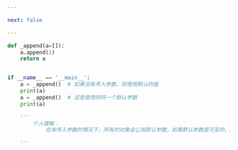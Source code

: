 ```yaml
---

next: false

---
```




<BlogInfo id="856" title="4.不要使用可变类型作为参数的默认值" author="白日梦想猿" pv=0 read_times=0 pre_cost_time="0分13秒" category="对象引用_可变性和垃圾回收" tag_list="['对象引用_可变性和垃圾回收']" create_time="2022.03.24 16:24:23" update_time="2022.03.24 18:05:08" />

```python
def _append(a=[]):
    a.append(1)
    return a


if __name__ == '__main__':
    a = _append()  # 如果没有传入参数，则使用默认的值
    print(a)
    a = _append()  # 还是使用的同一个默认参数
    print(a)

    '''
        个人理解：
            在未传入参数的情况下，所有的对象会公用默认参数，如果默认参数是可变的，那么后果不堪设想！
    
    '''

```



<ActionBox />
